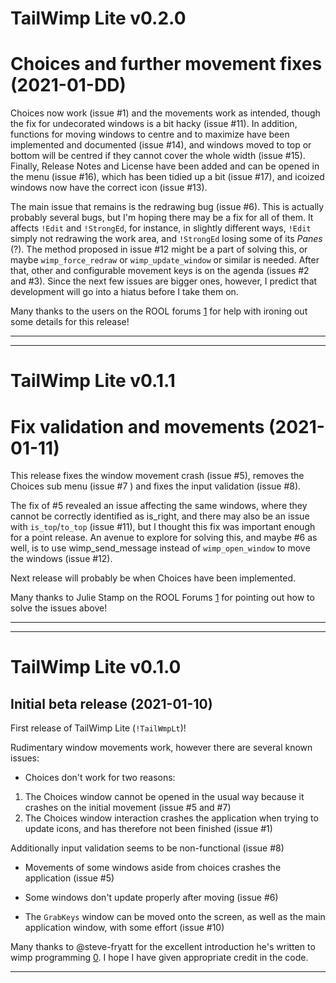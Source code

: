 # TailWimp Lite v0.2.0
# Choices and further movement fixes (2021-01-DD)

Choices now work (issue #1) and the movements work as intended, though the
fix for undecorated windows is a bit hacky (issue #11). In addition,
functions for moving windows to centre and to maximize have been implemented
and documented (issue #14), and windows moved to top or bottom will be
centred if they cannot cover the whole width (issue #15). Finally, Release
Notes and License have been added and can be opened in the menu (issue #16),
which has been tidied up a bit (issue #17), and icoized windows now have the
correct icon (issue #13).

The main issue that remains is the redrawing bug (issue #6). This is actually
probably several bugs, but I'm hoping there may be a fix for all of them. It
affects `!Edit` and `!StrongEd`, for instance, in slightly different ways,
`!Edit` simply not redrawing the work area, and `!StrongEd` losing some of
its _Panes_ (?). The method proposed in issue #12 might be a part of solving
this, or maybe `wimp_force_redraw` or `wimp_update_window` or similar is
needed. After that, other and configurable movement keys is on the agenda
(issues #2 and #3). Since the next few issues are bigger ones, however, I
predict that development will go into a hiatus before I take them on.

Many thanks to the users on the ROOL forums [1] for help with ironing out some
details for this release!

---
[1]: https://www.riscosopen.org/forum


----------------------
# TailWimp Lite v0.1.1
# Fix validation and movements (2021-01-11)

This release fixes the window movement crash (issue #5), removes the Choices
sub menu (issue #7 ) and fixes the input validation (issue #8).

The fix of #5 revealed an issue affecting the same windows, where they cannot
be correctly identified as is_right, and there may also be an issue with
`is_top`/`to_top` (issue #11), but I thought this fix was important enough
for a point release. An avenue to explore for solving this, and maybe #6 as
well, is to use wimp_send_message instead of `wimp_open_window` to move the
windows (issue #12).

Next release will probably be when Choices have been implemented.

Many thanks to Julie Stamp on the ROOL Forums [1] for pointing out how to
solve the issues above!

---
[1]: https://www.riscosopen.org/forum


----------------------
# TailWimp Lite v0.1.0
## Initial beta release (2021-01-10)

First release of TailWimp Lite (`!TailWmpLt`)!

Rudimentary window movements work, however there are several known issues:

- Choices don't work for two reasons:
1. The Choices window cannot be opened in the usual way because it crashes on the initial movement (issue #5 and #7)
2. The Choices window interaction crashes the application when trying to update icons, and has therefore not been finished (issue #1)

Additionally input validation seems to be non-functional (issue #8)

- Movements of some windows aside from choices crashes the application (issue #5)

- Some windows don't update properly after moving (issue #6)

- The `GrabKeys` window can be moved onto the screen, as well as the main application window, with some effort (issue #10)

Many thanks to @steve-fryatt for the excellent introduction he's written to wimp programming [0]. I hope I have given appropriate credit in the code.

---
[0]: http://www.stevefryatt.org.uk/risc-os/wimp-prog
